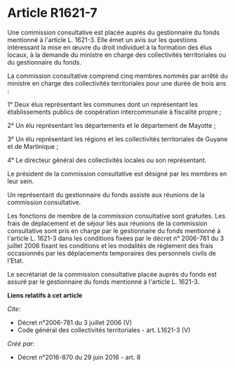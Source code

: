 # Article R1621-7

Une commission consultative est placée auprès du gestionnaire du fonds mentionné à l'article L. 1621-3. Elle émet un avis sur
les questions intéressant la mise en œuvre du droit individuel à la formation des élus locaux, à la demande du ministre en
charge des collectivités territoriales ou du gestionnaire du fonds. 

La commission consultative comprend cinq membres nommés par arrêté du ministre en charge des collectivités territoriales pour
une durée de trois ans : 

1° Deux élus représentant les communes dont un représentant les établissements publics de coopération intercommunale à
fiscalité propre ; 

2° Un élu représentant les départements et le département de Mayotte ; 

3° Un élu représentant les régions et les collectivités territoriales de Guyane et de Martinique ; 

4° Le directeur général des collectivités locales ou son représentant. 

Le président de la commission consultative est désigné par les membres en leur sein. 

Un représentant du gestionnaire du fonds assiste aux réunions de la commission consultative. 

Les fonctions de membre de la commission consultative sont gratuites. Les frais de déplacement et de séjour liés aux réunions
de la commission consultative sont pris en charge par le gestionnaire du fonds mentionné à l'article L. 1621-3 dans les
conditions fixées par le décret n° 2006-781 du 3 juillet 2006 fixant les conditions et les modalités de règlement des frais
occasionnés par les déplacements temporaires des personnels civils de l'Etat. 

Le secrétariat de la commission consultative placée auprès du fonds est assuré par le gestionnaire du fonds mentionné à
l'article L. 1621-3.

**Liens relatifs à cet article**

_Cite_:

  - Décret n°2006-781 du 3 juillet 2006 (V)
  - Code général des collectivités territoriales - art. L1621-3 (V)

_Créé par_:

  - Décret n°2016-870 du 29 juin 2016 - art. 8
